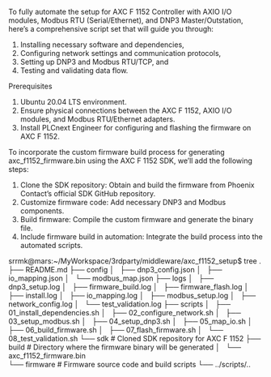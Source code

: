 To fully automate the setup for AXC F 1152 Controller with AXIO I/O modules, Modbus RTU (Serial/Ethernet), and DNP3 Master/Outstation, 
here’s a comprehensive script set that will guide you through:

1. Installing necessary software and dependencies,
2. Configuring network settings and communication protocols,
3. Setting up DNP3 and Modbus RTU/TCP, and
4. Testing and validating data flow.

Prerequisites
1. Ubuntu 20.04 LTS environment.
2. Ensure physical connections between the AXC F 1152, AXIO I/O modules, and Modbus RTU/Ethernet adapters.
3. Install PLCnext Engineer for configuring and flashing the firmware on AXC F 1152.

To incorporate the custom firmware build process for generating axc_f1152_firmware.bin using the AXC F 1152 SDK, 
we’ll add the following steps:

1. Clone the SDK repository: Obtain and build the firmware from Phoenix Contact’s official SDK GitHub repository.
2. Customize firmware code: Add necessary DNP3 and Modbus components.
3. Build firmware: Compile the custom firmware and generate the binary file.
4. Include firmware build in automation: Integrate the build process into the automated scripts.

srrmk@mars:~/MyWorkspace/3rdparty/middleware/axc_f1152_setup$ tree
.
├── README.md
├── config
│   ├── dnp3_config.json
│   ├── io_mapping.json
│   └── modbus_map.json
├── logs
│   ├── dnp3_setup.log
│   ├── firmware_build.log
│   ├── firmware_flash.log
│   ├── install.log
│   ├── io_mapping.log
│   ├── modbus_setup.log
│   ├── network_config.log
│   └── test_validation.log
├── scripts
│   ├── 01_install_dependencies.sh
│   ├── 02_configure_network.sh
│   ├── 03_setup_modbus.sh
│   ├── 04_setup_dnp3.sh
│   ├── 05_map_io.sh
│   ├── 06_build_firmware.sh
│   ├── 07_flash_firmware.sh
│   └── 08_test_validation.sh
└── sdk                              # Cloned SDK repository for AXC F 1152
    ├── build                        # Directory where the firmware binary will be generated
    │   └── axc_f1152_firmware.bin   
    └── firmware                     # Firmware source code and build scripts
        └── ../scripts/..
